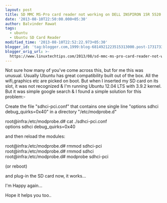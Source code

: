 ```yaml
---
layout: post
title: SD MMC MS-Pro card reader not working on DELL INSPIRON 15R 5520
date: '2013-08-10T22:50:00.000+05:30'
author: Balvinder Rawat
tags:
  - ubuntu
  - Ubuntu SD Card Reader
modified_time: '2013-08-10T22:52:22.973+05:30'
blogger_id: 'tag:blogger.com,1999:blog-6814921223515313000.post-1731733527182714002'
blogger_orig_url: >-
  https://www.linuxtechtips.com/2013/08/sd-mmc-ms-pro-card-reader-not-working.html
---
```

Not sure how many of you've come across this, but for me this was unusual. Usually Ubuntu has great compatibility built out of the box. All the wifi,graphics etc are picked on boot. But when I inserted my SD card on its slot, it was not recognized & I'm running Ubuntu 12.04 LTS with 3.9.2 kernel. But it was simple google search & I found a simple solution for this problem:-

  

Create the file "sdhci-pci.conf" that contains one single line "options sdhci debug_quirks=0x40" in a directory "/etc/modprobe.d"  
  
root@infra:/etc/modprobe.d# cat ./sdhci-pci.conf  
options sdhci debug_quirks=0x40  
  
and then reload the modules:  
  
root@infra:/etc/modprobe.d# rmmod sdhci-pci  
root@infra:/etc/modprobe.d# rmmod sdhci  
root@infra:/etc/modprobe.d# modprobe sdhci-pci  
  
(or reboot)  
  
and plug-in the SD card now, it works...

  

I'm Happy again...

  

Hope it helps you too..

